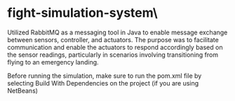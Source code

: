 # fight-simulation-system\

Utilized RabbitMQ as a messaging tool in Java to enable message exchange between sensors, controller, and actuators. The purpose was to facilitate communication and enable the actuators to respond accordingly based on the sensor readings, particularly in scenarios involving transitioning from flying to an emergency landing.

Before running the simulation, make sure to run the pom.xml file by selecting Build With Dependencies on the project (if you are using NetBeans)
